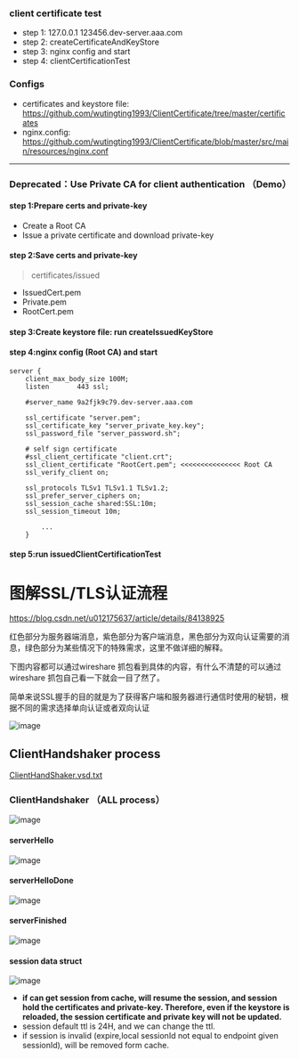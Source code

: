 ### client certificate test

- step 1: 127.0.0.1 123456.dev-server.aaa.com
- step 2: createCertificateAndKeyStore
- step 3: nginx config and start
- step 4: clientCertificationTest


### Configs

- certificates and keystore file: https://github.com/wutingting1993/ClientCertificate/tree/master/certificates
- nginx.config: https://github.com/wutingting1993/ClientCertificate/blob/master/src/main/resources/nginx.conf

---

### Deprecated：Use Private CA for client authentication （Demo） 

#### step 1:Prepare certs and private-key
- Create a Root CA
- Issue a private certificate and download private-key


#### step 2:Save certs and private-key
> certificates/issued
- IssuedCert.pem
- Private.pem
- RootCert.pem

#### step 3:Create keystore file: run createIssuedKeyStore
#### step 4:nginx config (Root CA) and start
```
server {
    client_max_body_size 100M;
    listen       443 ssl;
		
    #server_name 9a2fjk9c79.dev-server.aaa.com

    ssl_certificate "server.pem";
    ssl_certificate_key "server_private_key.key";
    ssl_password_file "server_password.sh";
	
    # self sign certificate
    #ssl_client_certificate "client.crt";
    ssl_client_certificate "RootCert.pem"; <<<<<<<<<<<<<<< Root CA 
    ssl_verify_client on;
    
    ssl_protocols TLSv1 TLSv1.1 TLSv1.2;
    ssl_prefer_server_ciphers on;
    ssl_session_cache shared:SSL:10m;
    ssl_session_timeout 10m;
		
        ...
    }
```
#### step 5:run issuedClientCertificationTest

# 图解SSL/TLS认证流程
https://blog.csdn.net/u012175637/article/details/84138925

红色部分为服务器端消息，紫色部分为客户端消息，黑色部分为双向认证需要的消息，绿色部分为某些情况下的特殊需求，这里不做详细的解释。

下图内容都可以通过wireshare 抓包看到具体的内容，有什么不清楚的可以通过wireshare 抓包自己看一下就会一目了然了。

简单来说SSL握手的目的就是为了获得客户端和服务器进行通信时使用的秘钥，根据不同的需求选择单向认证或者双向认证

![image](https://user-images.githubusercontent.com/12660487/108589170-1b967300-7398-11eb-8db3-524d43486d4e.png)


ClientHandshaker  process
---
[ClientHandShaker.vsd.txt](https://github.com/wutingting1993/ClientCertificate/files/6014429/ClientHandShaker.vsd.txt)


### ClientHandshaker （ALL process）
![image](https://user-images.githubusercontent.com/12660487/108589286-b727e380-7398-11eb-8909-0ddd4974da86.png)

#### serverHello
![image](https://user-images.githubusercontent.com/12660487/108589306-bbec9780-7398-11eb-84ed-7e1b4cdc67c3.png)
#### serverHelloDone
![image](https://user-images.githubusercontent.com/12660487/108589319-c0b14b80-7398-11eb-84ec-a8e8329dde6d.png)

#### serverFinished
![image](https://user-images.githubusercontent.com/12660487/108589325-c4dd6900-7398-11eb-89f4-e9fd3f5dc3dc.png)

#### session data struct
![image](https://user-images.githubusercontent.com/12660487/108589329-c9098680-7398-11eb-9cde-b4ce6001fc28.png)

- **if  can get session from cache, will resume the session, and session hold the certificates and private-key.  Therefore, even if the keystore is reloaded, the session certificate and private key will not be updated.**
- session default ttl is 24H, and we can change the ttl.
- if session is invalid (expire,local sessionId not equal to endpoint given sessionId), will be removed form cache.

